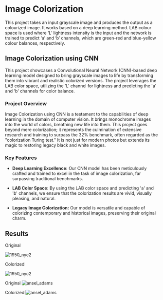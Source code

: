 # Image Colorization
This project takes an input grayscale image and produces the output as a colourized image. It works based on a deep learning method. LAB colour space is used where ‘L’ lightness intensity is the input and the network is trained to predict ‘a’ and ‘b’ channels, which are green-red and blue-yellow colour balances, respectively.


## Image Colorization using CNN

This project showcases a Convolutional Neural Network (CNN)-based deep learning model designed to bring grayscale images to life by transforming them into vibrant and realistic colorized versions. The project leverages the LAB color space, utilizing the 'L' channel for lightness and predicting the 'a' and 'b' channels for color balance.

### Project Overview

Image Colorization using CNN is a testament to the capabilities of deep learning in the domain of computer vision. It brings monochrome images into the world of colors, breathing new life into them. This project goes beyond mere colorization; it represents the culmination of extensive research and training to surpass the 32% benchmark, often regarded as the "colorization Turing test." It is not just for modern photos but extends its magic to restoring legacy black and white images.

### Key Features

- **Deep Learning Excellence:** Our CNN model has been meticulously crafted and trained to excel in the task of image colorization, far surpassing traditional benchmarks.

- **LAB Color Space:** By using the LAB color space and predicting 'a' and 'b' channels, we ensure that the colorization results are vivid, visually pleasing, and natural.

- **Legacy Image Colorization:** Our model is versatile and capable of colorizing contemporary and historical images, preserving their original charm.

## Results

Original 

![1950_nyc2](https://github.com/Bhuvaneswar005/image-colorization/assets/80323398/fa654319-182b-4fcc-a547-591800f77d51)

Colorized

![1950_nyc2](https://github.com/Bhuvaneswar005/image-colorization/assets/80323398/5a410732-cafd-4dac-9778-04882c0e87ff)

Original
![ansel_adams](https://github.com/Bhuvaneswar005/image-colorization/assets/80323398/2576cc4c-e1f7-47a4-a9aa-ee88bb8f0a85)

Colorized
![ansel_adams](https://github.com/Bhuvaneswar005/image-colorization/assets/80323398/2d852dcd-becd-48b2-80bd-7d6f62ea4663)
